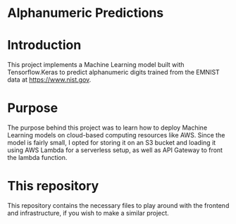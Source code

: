 # Alphanumeric Predictions
<!--  -->
<!-- ## Set-Up Steps:  -->
<!-- 1. Clone the Repository -->
<!-- 2. Set up React Frontend -->
<!-- 3. Set up Django Backend  -->
<!-- 4. Notes  -->
<!--  -->
<!-- ## Set up React Frontend  -->
<!-- * `install nvm` or `wget -qO- https://raw.githubusercontent.com/nvm-sh/nvm/v0.39.1/install.sh | bash` -->
<!-- * restart bash profile -->
<!-- * `source ~/.bash_profile`  -->
<!-- * `nvm install 18.13.0`  -->
<!--   * get node version 18.13.0 -->
<!-- * `nvm install-latest-npm`  -->
<!--   * get npm version 9.4.0 or higher  -->
<!-- * go to the client folder -->
<!-- * `npm install react-scripts@latest` -->
<!--  -->
<!-- ## Set up Django Backend  -->
<!-- Works in both python 3.8 and 3.10 -->
<!-- Install the following libraries. We used pip.  -->
<!-- ``` -->
<!-- pip install django django-cors-headers -->
<!-- pip install djangorestframework -->
<!-- pip install tensorflow keras  -->
<!-- pip install pillow -->
<!-- ```  -->
<!-- * for other ways to install django rest framework you can check the website: https://www.django-rest-framework.org/ -->
<!--  -->
<!--  -->
<!-- To start client:  -->
<!-- ``` -->
<!-- npm install  -->
<!-- npm start -->
<!-- ``` -->
<!-- opens by default on port 3000 -->
<!--  -->
<!-- To start the django backend:  -->
<!-- ``` -->
<!-- python manage.py runserver  -->
<!-- ``` -->
<!-- opens by default on port 8000 -->
<!--  -->
<!-- **Notes:**  -->
<!-- The model is already saved and will be loaded automatically, but if you want to add your own model you will need to download the dataset on your own local machine and install the necessary libraries.  -->
<!-- You can recreate our steps using model/create_model.py. We save our model to `model/saved_models`. -->
<!-- You will have to create your own `.env` file in the repo that contain the following paths: DATA_PATH, TRAIN_X_FILE, TRAIN_Y_FILE, TEST_X_FILE, TEST_Y_FILE, and MAP_FILE.  -->
<!-- We use the emnist-bymerge split from the EMNIST dataset which has 814,255 characters and 47 classes.  -->
<!-- For more information about the EMNIST dataset you can visit: https://www.nist.gov/itl/products-and-services/emnist-dataset -->

# Introduction

This project implements a Machine Learning model built with Tensorflow.Keras to predict alphanumeric digits trained from the EMNIST data at https://www.nist.gov.

# Purpose

The purpose behind this project was to learn how to deploy Machine Learning models on cloud-based computing resources like AWS. Since the model is fairly small, I opted for storing it on an S3 bucket and loading it using AWS Lambda for a serverless setup, as well as API Gateway to front the lambda function.

# This repository

This repository contains the necessary files to play around with the frontend and infrastructure, if you wish to make a similar project.

